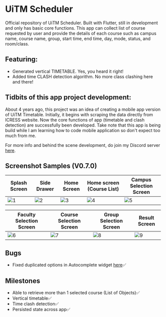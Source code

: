 # UiTM Scheduler

Official repository of UiTM Scheduler. Built with Flutter, still in development and only has basic core functions. This app can collect list of course requested by user and provide the details of each course such as campus name, course name, group, start time, end time, day, mode, status, and room/class.

## Featuring:
- Generated vertical TIMETABLE. Yes, you heard it right!
- Added time CLASH detection algorithm. No more class clashing here and there!

## Tidbits of this app project development:
About 4 years ago, this project was an idea of creating a mobile app version of UiTM Timetable. Initially, it begins with scraping the data directly from ICRESS website. Now the core functions of app (timetable and clash detection) are successfully been developed. Take note that this app is being build while I am learning how to code mobile application so don't expect too much from me.

For more info and behind the scene development, do join my Discord server [here](https://discord.gg/uTwBPShWdz).

## Screenshot Samples (V0.7.0)
| Splash Screen | Side Drawer | Home Screen | Home screen (Course List) | Campus Selection Screen |
| --- | --- | --- | --- | --- |
![1](https://github.com/ajeeq/uitmscheduler/assets/60167498/6655fb06-11ed-4e2c-b725-4ffc053ff009) | ![2](https://github.com/ajeeq/uitmscheduler/assets/60167498/0071bf4e-abbc-477f-b08f-490ffd5c5307) | ![3](https://github.com/ajeeq/uitmscheduler/assets/60167498/e9fd09ec-db62-46d3-919c-5cdd115ad2ce) | ![4](https://github.com/ajeeq/uitmscheduler/assets/60167498/42967d4d-5141-4439-a066-c8e570d812df) | ![5](https://github.com/ajeeq/uitmscheduler/assets/60167498/7306b342-9713-4c2e-8ea3-230bfb319bae)

| Faculty Selection Screen | Course Selection Screen | Group Selection Screen | Result Screen |
| --- | --- | --- | --- |
| ![6](https://github.com/ajeeq/uitmscheduler/assets/60167498/acb5ff8f-3246-44ab-abf8-7dcf217d249c) | ![7](https://github.com/ajeeq/uitmscheduler/assets/60167498/05155894-e2a7-49ff-b6e7-975069ea4c05) | ![8](https://github.com/ajeeq/uitmscheduler/assets/60167498/dac37ba4-23ea-453a-b052-26e0b6388c1a) | ![9](https://github.com/ajeeq/uitmscheduler/assets/60167498/1e28241b-0529-4c98-8dc0-b32c70adc222) |

## Bugs
 - Fixed duplicated options in Autocomplete widget [here](https://github.com/ajeeq/uitmscheduler/commit/84797b8b633e54313b1b692898785f93bb04b09e)✅

## Milestones
 - Able to retrieve more than 1 selected course (List of Objects)✅
 - Vertical timetable✅
 - Time clash detection✅
 - Persisted state across app✅
